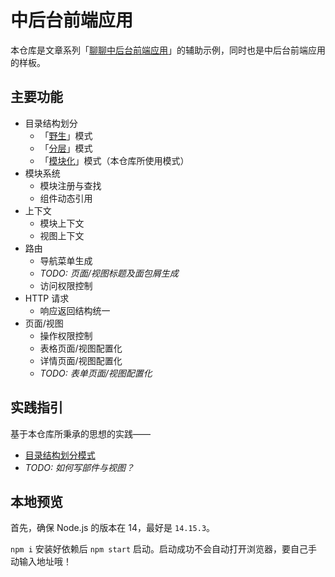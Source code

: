 # 中后台前端应用

本仓库是文章系列「[聊聊中后台前端应用](https://ourai.ws/series/talking-about-frontend-of-web-based-management-systems/)」的辅助示例，同时也是中后台前端应用的样板。

## 主要功能

- 目录结构划分
  - 「[野生](app/structure/wild)」模式
  - 「[分层](app/structure/layered)」模式
  - 「[模块化](app/structure/modularized)」模式（本仓库所使用模式）
- 模块系统
  - 模块注册与查找
  - 组件动态引用
- 上下文
  - 模块上下文
  - 视图上下文
- 路由
  - 导航菜单生成
  - _TODO: 页面/视图标题及面包屑生成_
  - 访问权限控制
- HTTP 请求
  - 响应返回结构统一
- 页面/视图
  - 操作权限控制
  - 表格页面/视图配置化
  - 详情页面/视图配置化
  - _TODO: 表单页面/视图配置化_

## 实践指引

基于本仓库所秉承的思想的实践——

- [目录结构划分模式](cookbook/patterns-of-directory-structure.md)
- _TODO: 如何写部件与视图？_

## 本地预览

首先，确保 Node.js 的版本在 14，最好是 `14.15.3`。

`npm i` 安装好依赖后 `npm start` 启动。启动成功不会自动打开浏览器，要自己手动输入地址哦！

